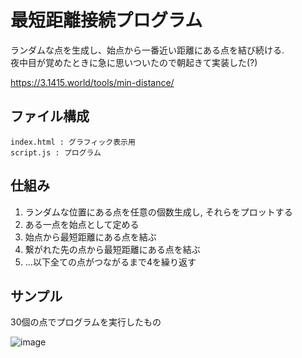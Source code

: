 # 最短距離接続プログラム

ランダムな点を生成し、始点から一番近い距離にある点を結び続ける.  
夜中目が覚めたときに急に思いついたので朝起きて実装した(?)

https://3.1415.world/tools/min-distance/

## ファイル構成
```
index.html : グラフィック表示用
script.js : プログラム
```

## 仕組み
1. ランダムな位置にある点を任意の個数生成し, それらをプロットする
2. ある一点を始点として定める
3. 始点から最短距離にある点を結ぶ
4. 繋がれた先の点から最短距離にある点を結ぶ
5. ...以下全ての点がつながるまで4を繰り返す

## サンプル
30個の点でプログラムを実行したもの

![image](https://github.com/user-attachments/assets/0ad80e78-4cb0-4996-968b-877df14fba5b)
